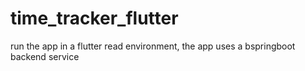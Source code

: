 # time_tracker_flutter
run the app in a flutter read environment, the app uses a bspringboot backend service

